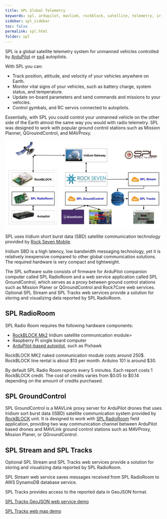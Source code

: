 ```yaml
---
title: SPL Global Telemetry
keywords: spl, ardupilot, mavlink, rockblock, satellite, telemetry, iridium, unmanned vehicle, sbd
sidebar: spl_sidebar
toc: false
permalink: spl.html
folder: spl
---
```


SPL is a global satellite telemetry system for unmanned vehicles controlled by [ArduPilot](http://ardupilot.org/) or [px4](http://px4.io/) autopilots.

With SPL you can:
- Track position, attitude, and velocity of your vehicles anywhere on Earth.
- Monitor vital signs of your vehicles, such as battery charge, system status, and temperature.
- Update on-board parameters and send commands and missions to your vehicles.
- Control gymbals, and RC servos connected to autopilots.

Essentially, with SPL you could control your unmanned vehicle on the other side of the Earth almost the same way you would with radio telemetry. SPL was designed to work with popular ground control stations such as Mission Planner, QGrouindControl, and MAVProxy.

![SPL System Architecture](images/spl.jpg)
     
SPL uses Iridium short burst data (SBD) satellite communication technology provided by [Rock Seven Mobile](http://www.rock7mobile.com/). 

Iridium SBD is a high latency, low bandwidth messaging technology, yet it is relatively inexpensive compared to other global communication solutions. The required hardware is very compact and lightweight.

The SPL software suite consists of firmware for ArduPilot companion computer called SPL RadioRoom and a web service application called SPL GroundControl, which serves as a proxy between ground control stations such as Mission Planer or QGroundControl and Rock7Core web services. Optional SPL Stream and SPL Tracks web services provide a solution for storing and visualizing data reported by SPL RadioRoom.

## SPL RadioRoom

SPL Radio Room requires the following hardware components:
- [RockBLOCK Mk2](http://www.rock7mobile.com/products-rockblock) Iridium satellite communication module>
- Raspberry Pi single board computer
- [ArduPilot-based autopilot](http://ardupilot.org/dev/docs/supported-autopilot-controller-boards.html), such as Pixhawk

RockBLOCK MK2 naked communication module costs around 250$. RockBLOCK line rental is about $13 per month. Arduino 101 is around $30.

By default SPL Radio Room reports every 5 minutes. Each report costs 1 RockBLOCK credit. The cost of credits varies from $0.05 to $0.14 depending on the amount of credits purchased. 

## SPL GroundControl

SPL GroundControl is a MAVLink proxy server for ArduPilot drones that uses Iridium sort burst data (ISBD) satellite communication system provided by [RockBLOCK](http://www.rock7mobile.com/products-rockblock) unit. It is designed to work with [SPL RadioRoom](https://github.com/envirover/SPLRadioRoom) field application, providing two way communication channel between ArduPilot based drones and MAVLink ground control stations such as MAVProxy, Mission Planer, or QGroundControl.

## SPL Stream and SPL Tracks

Optional SPL Stream and SPL Tracks web services provide a solution for storing and visualizing data reported by SPL RadioRoom.

SPL Stream web service saves messages received from SPL RadioRoom to AWS DynamoDB database service.

SPL Tracks provides access to the reported data in GeoJSON format. 

[SPL Tracks GeoJSON web service demo](http://spldemo.envirover.com/spltracks/features/?devices=300234064280890&startTime=1499736149000&endTime=1499742468000)

[SPL Tracks web map demo](http://spldemo.envirover.com/spltracks/?devices=300234064280890&startTime=1499736149000&endTime=1499742468000)

